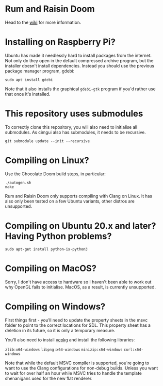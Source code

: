 # Rum and Raisin Doom

Head to the [wiki](https://github.com/GooberMan/rum-and-raisin-doom/wiki) for more information.

# Installing on Raspberry Pi?

Ubuntu has made it needlessly hard to install packages from the internet. Not only do they open in the default compressed archive program, but the installer doesn't install dependencies. Instead you should use the previous package manager program, gdebi:

```
sudo apt install gdebi
```

Note that it also installs the graphical `gdebi-gtk` program if you'd rather use that once it's installed.

# This repository uses submodules

To correctly clone this repository, you will also need to initialise all submodules. As cimgui also has submodules, it needs to be recursive.

```
git submodule update --init --recursive
```

# Compiling on Linux?

Use the Chocolate Doom build steps, in particular:
```
./autogen.sh
make
```

Rum and Raisin Doom only supports compiling with Clang on Linux. It has also only been tested on a few Ubuntu variants, other distros are unsupported.

# Compiling on Ubuntu 20.x and later? Having Python problems?

```
sudo apt-get install python-is-python3
```

# Compiling on MacOS?

Sorry, I don't have access to hardware so I haven't been able to work out why OpenGL fails to initialise. MacOS, as a result, is currently unsupported.

# Compiling on Windows?

First things first - you'll need to update the property sheets in the msvc folder to point to the correct locations for SDL. This property sheet has a deletion in its future, so it is only a temporary measure.

You'll also need to install [vcpkg](https://github.com/Microsoft/vcpkg/) and install the following libraries:

`zlib:x64-windows`
`libpng:x64-windows`
`minizip:x64-windows`
`curl:x64-windows`

Note that while the default MSVC compiler is supported, you're going to want to use the Clang configurations for non-debug builds. Unless you want to wait for over half an hour while MSVC tries to handle the template shenanigans used for the new flat renderer.
